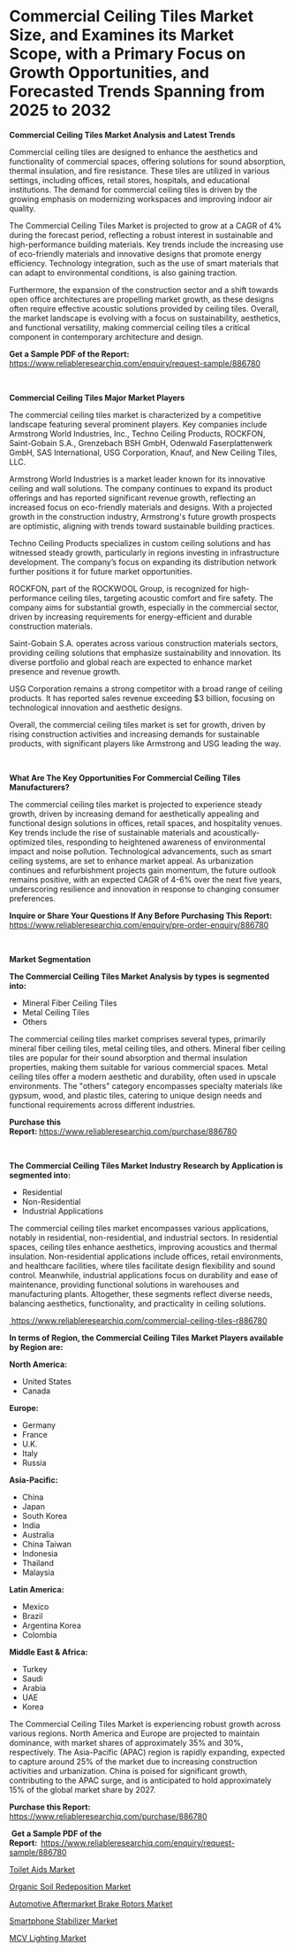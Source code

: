<p><h1>Commercial Ceiling Tiles Market Size, and Examines its Market Scope, with a Primary Focus on Growth Opportunities, and Forecasted Trends Spanning from 2025 to 2032</h1></p><p><strong>Commercial Ceiling Tiles Market Analysis and Latest Trends</strong></p>
<p><p>Commercial ceiling tiles are designed to enhance the aesthetics and functionality of commercial spaces, offering solutions for sound absorption, thermal insulation, and fire resistance. These tiles are utilized in various settings, including offices, retail stores, hospitals, and educational institutions. The demand for commercial ceiling tiles is driven by the growing emphasis on modernizing workspaces and improving indoor air quality.</p><p>The Commercial Ceiling Tiles Market is projected to grow at a CAGR of 4% during the forecast period, reflecting a robust interest in sustainable and high-performance building materials. Key trends include the increasing use of eco-friendly materials and innovative designs that promote energy efficiency. Technology integration, such as the use of smart materials that can adapt to environmental conditions, is also gaining traction. </p><p>Furthermore, the expansion of the construction sector and a shift towards open office architectures are propelling market growth, as these designs often require effective acoustic solutions provided by ceiling tiles. Overall, the market landscape is evolving with a focus on sustainability, aesthetics, and functional versatility, making commercial ceiling tiles a critical component in contemporary architecture and design.</p></p>
<p><strong>Get a Sample PDF of the Report:&nbsp;</strong> <a href="https://www.reliableresearchiq.com/enquiry/request-sample/886780?utm_campaign=1137&utm_medium=2&utm_source=Github&utm_content=ia&utm_term=06022025&utm_id=commercial-ceiling-tiles">https://www.reliableresearchiq.com/enquiry/request-sample/886780</a></p>
<p>&nbsp;</p>
<p><strong>Commercial Ceiling Tiles Major Market Players</strong></p>
<p><p>The commercial ceiling tiles market is characterized by a competitive landscape featuring several prominent players. Key companies include Armstrong World Industries, Inc., Techno Ceiling Products, ROCKFON, Saint-Gobain S.A., Grenzebach BSH GmbH, Odenwald Faserplattenwerk GmbH, SAS International, USG Corporation, Knauf, and New Ceiling Tiles, LLC.</p><p>Armstrong World Industries is a market leader known for its innovative ceiling and wall solutions. The company continues to expand its product offerings and has reported significant revenue growth, reflecting an increased focus on eco-friendly materials and designs. With a projected growth in the construction industry, Armstrong's future growth prospects are optimistic, aligning with trends toward sustainable building practices.</p><p>Techno Ceiling Products specializes in custom ceiling solutions and has witnessed steady growth, particularly in regions investing in infrastructure development. The company’s focus on expanding its distribution network further positions it for future market opportunities.</p><p>ROCKFON, part of the ROCKWOOL Group, is recognized for high-performance ceiling tiles, targeting acoustic comfort and fire safety. The company aims for substantial growth, especially in the commercial sector, driven by increasing requirements for energy-efficient and durable construction materials.</p><p>Saint-Gobain S.A. operates across various construction materials sectors, providing ceiling solutions that emphasize sustainability and innovation. Its diverse portfolio and global reach are expected to enhance market presence and revenue growth.</p><p>USG Corporation remains a strong competitor with a broad range of ceiling products. It has reported sales revenue exceeding $3 billion, focusing on technological innovation and aesthetic designs.</p><p>Overall, the commercial ceiling tiles market is set for growth, driven by rising construction activities and increasing demands for sustainable products, with significant players like Armstrong and USG leading the way.</p></p>
<p>&nbsp;</p>
<p><strong>What Are The Key Opportunities For Commercial Ceiling Tiles Manufacturers?</strong></p>
<p><p>The commercial ceiling tiles market is projected to experience steady growth, driven by increasing demand for aesthetically appealing and functional design solutions in offices, retail spaces, and hospitality venues. Key trends include the rise of sustainable materials and acoustically-optimized tiles, responding to heightened awareness of environmental impact and noise pollution. Technological advancements, such as smart ceiling systems, are set to enhance market appeal. As urbanization continues and refurbishment projects gain momentum, the future outlook remains positive, with an expected CAGR of 4-6% over the next five years, underscoring resilience and innovation in response to changing consumer preferences.</p></p>
<p><strong>Inquire or Share Your Questions If Any Before Purchasing This Report:</strong> <a href="https://www.reliableresearchiq.com/enquiry/pre-order-enquiry/886780?utm_campaign=1137&utm_medium=2&utm_source=Github&utm_content=ia&utm_term=06022025&utm_id=commercial-ceiling-tiles">https://www.reliableresearchiq.com/enquiry/pre-order-enquiry/886780</a></p>
<p>&nbsp;</p>
<p><strong>Market Segmentation</strong></p>
<p><strong>The Commercial Ceiling Tiles Market Analysis by types is segmented into:</strong></p>
<p><ul><li>Mineral Fiber Ceiling Tiles</li><li>Metal Ceiling Tiles</li><li>Others</li></ul></p>
<p><p>The commercial ceiling tiles market comprises several types, primarily mineral fiber ceiling tiles, metal ceiling tiles, and others. Mineral fiber ceiling tiles are popular for their sound absorption and thermal insulation properties, making them suitable for various commercial spaces. Metal ceiling tiles offer a modern aesthetic and durability, often used in upscale environments. The "others" category encompasses specialty materials like gypsum, wood, and plastic tiles, catering to unique design needs and functional requirements across different industries.</p></p>
<p><strong>Purchase this Report:&nbsp;</strong><a href="https://www.reliableresearchiq.com/purchase/886780?utm_campaign=1137&utm_medium=2&utm_source=Github&utm_content=ia&utm_term=06022025&utm_id=commercial-ceiling-tiles">https://www.reliableresearchiq.com/purchase/886780</a></p>
<p>&nbsp;</p>
<p><strong>The Commercial Ceiling Tiles Market Industry Research by Application is segmented into:</strong></p>
<p><ul><li>Residential</li><li>Non-Residential</li><li>Industrial Applications</li></ul></p>
<p><p>The commercial ceiling tiles market encompasses various applications, notably in residential, non-residential, and industrial sectors. In residential spaces, ceiling tiles enhance aesthetics, improving acoustics and thermal insulation. Non-residential applications include offices, retail environments, and healthcare facilities, where tiles facilitate design flexibility and sound control. Meanwhile, industrial applications focus on durability and ease of maintenance, providing functional solutions in warehouses and manufacturing plants. Altogether, these segments reflect diverse needs, balancing aesthetics, functionality, and practicality in ceiling solutions.</p></p>
<p><a href="https://www.reliableresearchiq.com/commercial-ceiling-tiles-r886780?utm_campaign=1137&utm_medium=2&utm_source=Github&utm_content=ia&utm_term=06022025&utm_id=commercial-ceiling-tiles">&nbsp;https://www.reliableresearchiq.com/commercial-ceiling-tiles-r886780</a></p>
<p><strong>In terms of Region, the Commercial Ceiling Tiles Market Players available by Region are:</strong></p>
<p>
    <p> <strong> North America: </strong>
        <ul>
            <li>United States</li>
            <li>Canada</li>
        </ul>
        </p> 
    <p> <strong> Europe: </strong>
        <ul>
            <li>Germany</li>
            <li>France</li>
            <li>U.K.</li>
            <li>Italy</li>
            <li>Russia</li>
        </ul>
        </p> 
    <p> <strong> Asia-Pacific: </strong>
        <ul>
            <li>China</li>
            <li>Japan</li>
            <li>South Korea</li>
            <li>India</li>
            <li>Australia</li>
            <li>China Taiwan</li>
            <li>Indonesia</li>
            <li>Thailand</li>
            <li>Malaysia</li>
        </ul>
        </p> 
    <p> <strong> Latin America: </strong>
        <ul>
            <li>Mexico</li>
            <li>Brazil</li>
            <li>Argentina Korea</li>
            <li>Colombia</li>
        </ul>
        </p> 
    <p> <strong> Middle East & Africa: </strong>
        <ul>
            <li>Turkey</li>
            <li>Saudi</li>
            <li>Arabia</li>
            <li>UAE</li>
            <li>Korea</li>
        </ul>
    </p>
    </p>
<p><p>The Commercial Ceiling Tiles Market is experiencing robust growth across various regions. North America and Europe are projected to maintain dominance, with market shares of approximately 35% and 30%, respectively. The Asia-Pacific (APAC) region is rapidly expanding, expected to capture around 25% of the market due to increasing construction activities and urbanization. China is poised for significant growth, contributing to the APAC surge, and is anticipated to hold approximately 15% of the global market share by 2027.</p></p>
<p><strong>Purchase this Report: </strong><a href="https://www.reliableresearchiq.com/purchase/886780?utm_campaign=1137&utm_medium=2&utm_source=Github&utm_content=ia&utm_term=06022025&utm_id=commercial-ceiling-tiles">https://www.reliableresearchiq.com/purchase/886780</a></p>
<p>&nbsp;<strong>Get a Sample PDF of the Report:&nbsp;&nbsp;</strong><a href="https://www.reliableresearchiq.com/enquiry/request-sample/886780?utm_campaign=1137&utm_medium=2&utm_source=Github&utm_content=ia&utm_term=06022025&utm_id=commercial-ceiling-tiles">https://www.reliableresearchiq.com/enquiry/request-sample/886780</a></p>
<p><strong></strong></p>
<p><p><a href="https://github.com/peddicehle/Market-Research-Report-List-1/blob/main/toilet-aids-market.md?utm_campaign=1137&utm_medium=2&utm_source=Github&utm_content=ia&utm_term=06022025&utm_id=commercial-ceiling-tiles">Toilet Aids Market</a></p><p><a href="https://www.linkedin.com/pulse/organic-soil-redeposition-market-trends-assessmentthe-markets-iu1ce?utm_campaign=1137&utm_medium=2&utm_source=Github&utm_content=ia&utm_term=06022025&utm_id=commercial-ceiling-tiles">Organic Soil Redeposition Market</a></p><p><a href="https://www.linkedin.com/pulse/automotive-aftermarket-brake-rotors-market-matrix-applications-iqyke?utm_campaign=1137&utm_medium=2&utm_source=Github&utm_content=ia&utm_term=06022025&utm_id=commercial-ceiling-tiles">Automotive Aftermarket Brake Rotors Market</a></p><p><a href="https://github.com/ahmalaloanne/Market-Research-Report-List-1/blob/main/smartphone-stabilizer-market.md?utm_campaign=1137&utm_medium=2&utm_source=Github&utm_content=ia&utm_term=06022025&utm_id=commercial-ceiling-tiles">Smartphone Stabilizer Market</a></p><p><a href="https://www.linkedin.com/pulse/global-mcv-lighting-market-trends-applications-forecast-rhr0c?utm_campaign=1137&utm_medium=2&utm_source=Github&utm_content=ia&utm_term=06022025&utm_id=commercial-ceiling-tiles">MCV Lighting Market</a></p></p>